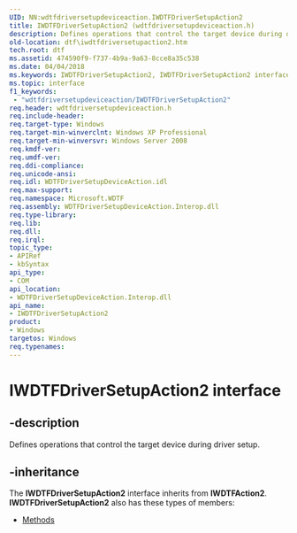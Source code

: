 ```yaml
---
UID: NN:wdtfdriversetupdeviceaction.IWDTFDriverSetupAction2
title: IWDTFDriverSetupAction2 (wdtfdriversetupdeviceaction.h)
description: Defines operations that control the target device during driver setup.
old-location: dtf\iwdtfdriversetupaction2.htm
tech.root: dtf
ms.assetid: 474590f9-f737-4b9a-9a63-8cce8a35c538
ms.date: 04/04/2018
ms.keywords: IWDTFDriverSetupAction2, IWDTFDriverSetupAction2 interface [Windows Device Testing Framework], IWDTFDriverSetupAction2 interface [Windows Device Testing Framework],described, Microsoft.WDTF.IWDTFDriverSetupAction2, dtf.iwdtfdriversetupaction2, wdtfdriversetupdeviceaction/IWDTFDriverSetupAction2
ms.topic: interface
f1_keywords:
 - "wdtfdriversetupdeviceaction/IWDTFDriverSetupAction2"
req.header: wdtfdriversetupdeviceaction.h
req.include-header: 
req.target-type: Windows
req.target-min-winverclnt: Windows XP Professional
req.target-min-winversvr: Windows Server 2008
req.kmdf-ver: 
req.umdf-ver: 
req.ddi-compliance: 
req.unicode-ansi: 
req.idl: WDTFDriverSetupDeviceAction.idl
req.max-support: 
req.namespace: Microsoft.WDTF
req.assembly: WDTFDriverSetupDeviceAction.Interop.dll
req.type-library: 
req.lib: 
req.dll: 
req.irql: 
topic_type:
- APIRef
- kbSyntax
api_type:
- COM
api_location:
- WDTFDriverSetupDeviceAction.Interop.dll
api_name:
- IWDTFDriverSetupAction2
product:
- Windows
targetos: Windows
req.typenames: 
---
```


# IWDTFDriverSetupAction2 interface


## -description


Defines operations that control the target device during driver setup.


## -inheritance

The <b xmlns:loc="http://microsoft.com/wdcml/l10n">IWDTFDriverSetupAction2</b> interface inherits from <b>IWDTFAction2</b>. <b>IWDTFDriverSetupAction2</b> also has these types of members:
<ul>
<li><a href="https://docs.microsoft.com/">Methods</a></li>
</ul>


